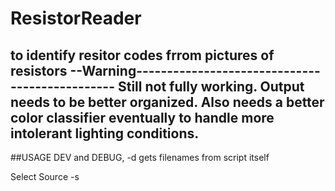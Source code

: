 # ResistorReader
to identify resitor codes frrom pictures of resistors
--Warning-----------------------------------------------
Still not fully working. Output needs to be better organized. 
Also needs a better color classifier eventually to handle 
more intolerant lighting conditions.
--------------------------------------------------------
##USAGE
DEV and DEBUG, -d
gets filenames from script itself

Select Source -s <test case> <template>

otherwise, terminal prompt

